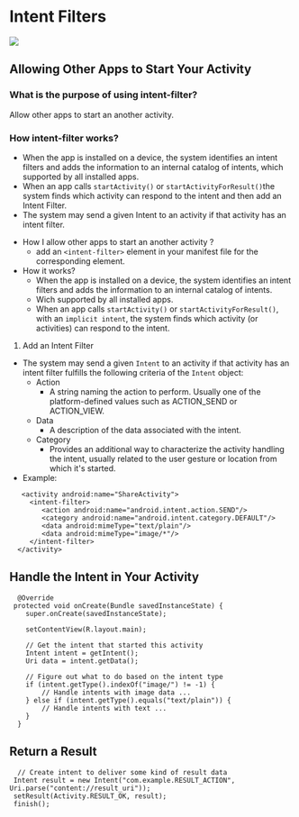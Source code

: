 # Intent Filters
![](https://google-developer-training.github.io/android-developer-fundamentals-course-concepts-v2/images/2-3-c-implicit-intents/implicit-intent.png)
## Allowing Other Apps to Start Your Activity

### What is the purpose of using intent-filter?
Allow other apps to start an another activity.

### How intent-filter works?

* When the app is installed on a device, the system identifies an intent filters and adds the information to an internal catalog of intents, which supported by all installed apps.
* When an app calls `startActivity()` or `startActivityForResult()`the system finds which activity can respond to the intent and then add an Intent Filter.
* The system may send a given Intent to an activity if that activity has an intent filter.


- How I allow other apps to start an another  activity ?
  -  add an `<intent-filter>` element in your manifest file for the corresponding <activity> element.
- How it works?
  - When the app is installed on a device, the system identifies an intent filters and adds the information to an internal catalog of intents.
  - Wich supported by all installed apps.
  - When an app calls `startActivity()` or `startActivityForResult()`, with an `implicit intent`, the system finds which activity (or activities) can respond to the intent.
1. Add an Intent Filter 
  - The system may send a given `Intent` to an activity if that activity has an intent filter fulfills the following criteria of the `Intent` object:
    - Action
      - A string naming the action to perform. Usually one of the platform-defined values such as ACTION_SEND or ACTION_VIEW.
    - Data
      - A description of the data associated with the intent.
    - Category
      - Provides an additional way to characterize the activity handling the intent, usually related to the user gesture or location from which it's started.
- Example: 
```
   <activity android:name="ShareActivity">
     <intent-filter>
        <action android:name="android.intent.action.SEND"/>
        <category android:name="android.intent.category.DEFAULT"/>
        <data android:mimeType="text/plain"/>
        <data android:mimeType="image/*"/>
     </intent-filter>
  </activity>
```
## Handle the Intent in Your Activity
```
  @Override
 protected void onCreate(Bundle savedInstanceState) {
    super.onCreate(savedInstanceState);

    setContentView(R.layout.main);

    // Get the intent that started this activity
    Intent intent = getIntent();
    Uri data = intent.getData();

    // Figure out what to do based on the intent type
    if (intent.getType().indexOf("image/") != -1) {
        // Handle intents with image data ...
    } else if (intent.getType().equals("text/plain")) {
        // Handle intents with text ...
    }
  }
```
## Return a Result
```
  // Create intent to deliver some kind of result data
 Intent result = new Intent("com.example.RESULT_ACTION", Uri.parse("content://result_uri"));
 setResult(Activity.RESULT_OK, result);
 finish();
```
#
